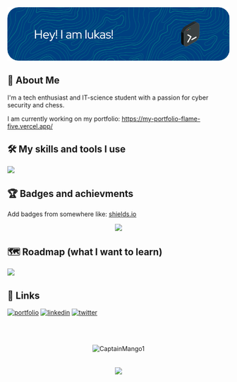 <div align="center">
<img src="./dang.png">
</div>

## 🚀 About Me
I'm a tech enthusiast and IT-science student with a passion for cyber security and chess.

I am currently working on my portfolio: https://my-portfolio-flame-five.vercel.app/


## 🛠 My skills and tools I use
<img src="https://skillicons.dev/icons?i=androidstudio,arduino,bash,bootstrap,c,codepen,css,dart,discord,bots,express,flutter,figma,firebase,git,github,gradle,html,idea,java,js,jquery,linkedin,linux,md,mastodon,materialui,maven,mongodb,mysql,nodejs,ps,php,postgres,postman,powershell,py,raspberrypi,react,regex,sass,stackoverflow,svg,twitter,ts,vercel,vim,visualstudio,vscode,wordpress&perline=10" />

## 🏆 Badges and achievments

Add badges from somewhere like: [shields.io](https://shields.io/)

<div align="center">
    <img src="https://komarev.com/ghpvc/?username=CaptainMango1&color=green"/>
</div>


## 🗺 Roadmap (what I want to learn)

<img src="https://skillicons.dev/icons?i=alpinejs,angular,astro,aws,azure,blender,cpp,docker,electron,nextjs,rust,tailwind,tauri,threejs,vue&perline=5" />


## 🔗 Links
[![portfolio](https://img.shields.io/badge/my_portfolio-000?style=for-the-badge&logo=ko-fi&logoColor=white)](https://katherineoelsner.com/)
[![linkedin](https://img.shields.io/badge/linkedin-0A66C2?style=for-the-badge&logo=linkedin&logoColor=white)](https://www.linkedin.com/)
[![twitter](https://img.shields.io/badge/twitter-1DA1F2?style=for-the-badge&logo=twitter&logoColor=white)](https://twitter.com/)


<div align="center">
  <br>
  <br>
  <br>
  <img src="https://github-profile-trophy.vercel.app/?username=CaptainMango1&theme=gruvbox&row=2&column=3" alt="CaptainMango1" />
  <br>
  <br>
  <br>
  <a href="https://discord.com/users/604793540395925536"><img src="https://lanyard.cnrad.dev/api/604793540395925536" /></a
  <br>
    <br>
    <br>
    <br>
    
</div>
